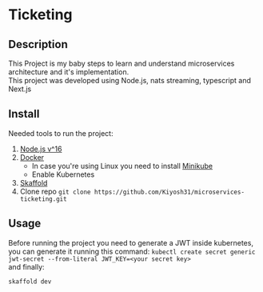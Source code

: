 # Ticketing

## Description
This Project is my baby steps to learn and understand microservices architecture and it's implementation.  
This project was developed using Node.js, nats streaming, typescript and Next.js

## Install

Needed tools to run the project:  

1. [Node.js v^16](https://nodejs.org/es/download/)
2. [Docker](https://www.docker.com/products/docker-desktop/)
   - In case you're using Linux you need to install [Minikube](https://minikube.sigs.k8s.io/docs/start/)
   - Enable Kubernetes
4. [Skaffold](https://skaffold.dev/docs/install/)
5. Clone repo `git clone https://github.com/Kiyosh31/microservices-ticketing.git`

## Usage
Before running the project you need to generate a JWT inside kubernetes, you can generate it running this command: `kubectl create secret generic jwt-secret --from-literal JWT_KEY=<your secret key>`  
and finally:
```
skaffold dev
```